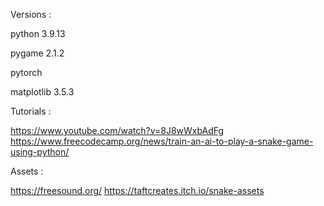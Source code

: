 Versions :

python      3.9.13

pygame      2.1.2

pytorch     

matplotlib  3.5.3

Tutorials :

https://www.youtube.com/watch?v=8J8wWxbAdFg
https://www.freecodecamp.org/news/train-an-ai-to-play-a-snake-game-using-python/


Assets :

https://freesound.org/
https://taftcreates.itch.io/snake-assets